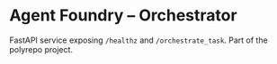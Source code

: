 # Agent Foundry – Orchestrator
FastAPI service exposing `/healthz` and `/orchestrate_task`. Part of the polyrepo project.
